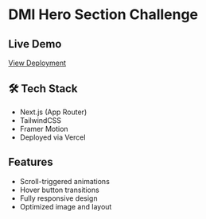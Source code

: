 # DMI Hero Section Challenge

## Live Demo
[View Deployment](https://dmi-hero-section-one.vercel.app)

## 🛠 Tech Stack
- Next.js (App Router)
- TailwindCSS
- Framer Motion
- Deployed via Vercel

##  Features
- Scroll-triggered animations
- Hover button transitions
- Fully responsive design
- Optimized image and layout

